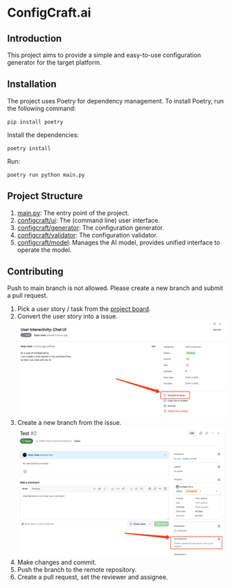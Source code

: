 # ConfigCraft.ai
## Introduction
This project aims to provide a simple and easy-to-use configuration generator for the target platform.
## Installation
The project uses Poetry for dependency management. To install Poetry, run the following command: 
```
pip install poetry
```
Install the dependencies:
```
poetry install
```
Run:
```
poetry run python main.py 
```
## Project Structure
1. [main.py](main.py): The entry point of the project.
2. [configcraft/ui](configcraft/ui): The (command line) user interface.
3. [configcraft/generator](configcraft/generator): The configuration generator.
4. [configcraft/validator](configcraft/validator): The configuration validator.
5. [configcraft/model](configcraft/model): Manages the AI model, provides unified interface to operate the model.
## Contributing
Push to main branch is not allowed. Please create a new branch and submit a pull request.
1. Pick a user story / task from the [project board](https://github.com/orgs/CS810-Team-Project/projects/1/views/1).
2. Convert the user story into a issue.
![](assets/convert_story_to_issue.png)
3. Create a new branch from the issue.
![](assets/create_branch_from_issue.png)
4. Make changes and commit.
5. Push the branch to the remote repository.
6. Create a pull request, set the reviewer and assignee.